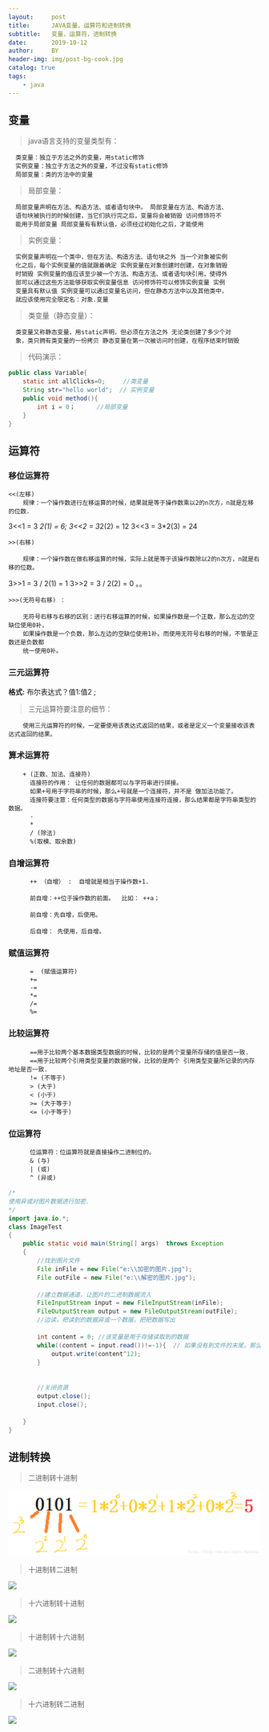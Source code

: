 ```yaml
---
layout:     post
title:      JAVA变量，运算符和进制转换
subtitle:   变量，运算符，进制转换
date:       2019-10-12
author:     BY
header-img: img/post-bg-cook.jpg
catalog: true
tags:
    - java
---
```



## 变量

> java语言支持的变量类型有：

      类变量：独立于方法之外的变量，用static修饰 
      实例变量：独立于方法之外的变量，不过没有static修饰 
      局部变量：类的方法中的变量
      
> 局部变量： 
      
      局部变量声明在方法、构造方法、或者语句块中。 局部变量在方法、构造方法、
      语句块被执行的时候创建，当它们执行完之后，变量将会被销毁 访问修饰符不
      能用于局部变量 局部变量有有默认值，必须经过初始化之后，才能使用

> 实例变量： 
      
      实例变量声明在一个类中，但在方法、构造方法、语句块之外 当一个对象被实例
      化之后，每个实例变量的值就跟着确定 实例变量在对象创建时创建，在对象销毁
      时销毁 实例变量的值应该至少被一个方法、构造方法、或者语句块引用，使得外
      部可以通过这些方法能够获取实例变量信息 访问修饰符可以修饰实例变量 实例
      变量具有默认值 实例变量可以通过变量名访问，但在静态方法中以及其他类中，
      就应该使用完全限定名：对象.变量
      
> 类变量（静态变量）： 
      
      类变量又称静态变量，用static声明，但必须在方法之外 无论类创建了多少个对
      象，类只拥有类变量的一份拷贝 静态变量在第一次被访问时创建，在程序结束时销毁
      
> 代码演示：

```java
public class Variable{
	static int allClicks=0;		//类变量
	String str="hello world";  // 实例变量
	public void method(){
		int i = 0；		//局部变量
	}
}

```
      
## 运算符

### 移位运算符

	<<(左移)
        规律：一个操作数进行左移运算的时候，结果就是等于操作数乘以2的n次方，n就是左移 的位数.
	
  3<<1 = 3 *2(1) = 6;
	3<<2 = 3*2(2) = 12
	3<<3 = 3*2(3) = 24
	
	>>(右移)
        
        规律：一个操作数在做右移运算的时候，实际上就是等于该操作数除以2的n次方，n就是右移的位数。
	
  3>>1 = 3 / 2(1) = 1
	3>>2 = 3 / 2(2) = 0 。。
	
	>>>(无符号右移) ：
  
        无符号右移与右移的区别：进行右移运算的时候，如果操作数是一个正数，那么左边的空缺位使用0补，
        如果操作数是一个负数，那么左边的空缺位使用1补。而使用无符号右移的时候，不管是正数还是负数都
        统一使用0补。
      
### 三元运算符

**格式:**
	布尔表达式？值1:值2  ;
> 三元运算符要注意的细节：
	
        使用三元运算符的时候，一定要使用该表达式返回的结果，或者是定义一个变量接收该表达式返回的结果。
        
### 算术运算符

        + (正数、加法、连接符)
          连接符的作用： 让任何的数据都可以与字符串进行拼接。
          如果+号用于字符串的时候，那么+号就是一个连接符，并不是 做加法功能了。
          连接符要注意：任何类型的数据与字符串使用连接符连接，那么结果都是字符串类型的数据。
          -
          *
          / (除法)
          %(取模、取余数)

### 自增运算符

          ++ （自增） :  自增就是相当于操作数+1.
	
          前自增：++位于操作数的前面。  比如： ++a；

          前自增：先自增，后使用。

          后自增： 先使用，后自增。

### 赋值运算符

          =  (赋值运算符)
          += 
          -=
          *=
          /=
          %=

### 比较运算符

          ==用于比较两个基本数据类型数据的时候，比较的是两个变量所存储的值是否一致.
          ==用于比较两个引用类型变量的数据时候，比较的是两个 引用类型变量所记录的内存地址是否一致. 
          != (不等于)
          > (大于)
          < (小于)
          >= (大于等于)
          <= (小于等于)

### 位运算符

          位运算符：位运算符就是直接操作二进制位的。
          & (与)
          | (或)
          ^ (异或)

```java
/*
使用异或对图片数据进行加密.
*/
import java.io.*;
class ImageTest 
{
	public static void main(String[] args)  throws Exception
	{
		//找到图片文件
		File inFile = new File("e:\\加密的图片.jpg");
		File outFile = new File("e:\\解密的图片.jpg");

		//建立数据通道，让图片的二进制数据流入
		FileInputStream input = new FileInputStream(inFile);
		FileOutputStream output = new FileOutputStream(outFile);
		//边读，把读到的数据异或一个数据，把把数据写出

		int content = 0; //该变量是用于存储读取到的数据
		while((content = input.read())!=-1){  // 如果没有到文件的末尾，那么继续读取数据，读取到的数据已经存储到content变量中了。
			output.write(content^12);
		}
	
			
		//关闭资源
		output.close();
		input.close();

	}
}
```


## 进制转换

> 二进制转十进制

![](https://github.com/q1206271031/JAVA/raw/master/photo/20180831124252385.png)

> 十进制转二进制

![](https://img-blog.csdn.net/20180831130145605?watermark/2/text/aHR0cHM6Ly9ibG9nLmNzZG4ubmV0L3NtaWxlX1J1bm5pbmc=/font/5a6L5L2T/fontsize/400/fill/I0JBQkFCMA==/dissolve/70)

> 十六进制转十进制

![](https://img-blog.csdn.net/20180831142035906?watermark/2/text/aHR0cHM6Ly9ibG9nLmNzZG4ubmV0L3NtaWxlX1J1bm5pbmc=/font/5a6L5L2T/fontsize/400/fill/I0JBQkFCMA==/dissolve/70)

> 十进制转十六进制

![](https://img-blog.csdn.net/20180831143358962?watermark/2/text/aHR0cHM6Ly9ibG9nLmNzZG4ubmV0L3NtaWxlX1J1bm5pbmc=/font/5a6L5L2T/fontsize/400/fill/I0JBQkFCMA==/dissolve/70)

> 二进制转十六进制

![](https://img-blog.csdn.net/20180831145538461?watermark/2/text/aHR0cHM6Ly9ibG9nLmNzZG4ubmV0L3NtaWxlX1J1bm5pbmc=/font/5a6L5L2T/fontsize/400/fill/I0JBQkFCMA==/dissolve/70)

> 十六进制转二进制

![](https://img-blog.csdn.net/20180831150955376?watermark/2/text/aHR0cHM6Ly9ibG9nLmNzZG4ubmV0L3NtaWxlX1J1bm5pbmc=/font/5a6L5L2T/fontsize/400/fill/I0JBQkFCMA==/dissolve/70)


